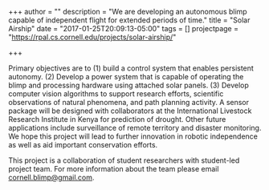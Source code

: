 +++
author = ""
description = "We are developing an autonomous blimp capable of independent flight for extended periods of time."
title = "Solar Airship"
date = "2017-01-25T20:09:13-05:00"
tags = []
projectpage = "https://rpal.cs.cornell.edu/projects/solar-airship/"

+++

 Primary objectives are to (1) build a control system that enables persistent autonomy. (2) Develop a power system that is capable of operating the blimp and processing hardware using attached solar panels. (3) Develop computer vision algorithms to support research efforts, scientific observations of natural phenomena, and path planning activity. A sensor package will be designed with collaborators at the International Livestock Research Institute in Kenya for prediction of drought. Other future applications include surveillance of remote territory and disaster monitoring. We hope this project will lead to further innovation in robotic independence as well as aid important conservation efforts.

 This project is a collaboration of student researchers with student-led project team. For more information about the team please email cornell.blimp@gmail.com.